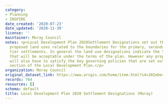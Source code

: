 ```yaml
---
category:
- Planning
- INSPIRE
date_created: '2020-07-23'
date_updated: '2020-11-30'
license: ''
maintainer: Moray Council
notes: <p>Local Development Plan 2020Settlement Designations set out the current and
  proposed land uses related to the boundaries for the primary, secondary and third
  tier settlements. In general the land use designations indicate the types of uses
  that will be acceptable under the terms of the plan. However any proposal for development
  will also have to satisfy the key governing policies that are set out in the Policy
  section of the Local Development Plan.</p>
organization: Moray Council
original_dataset_link: https://www.arcgis.com/home/item.html?id=202ebe4a49d0469b8e619cfb220359a9
records: 764
resources: []
schema: default
title: Local Development Plan 2020 Settlement Designations (Moray)
---
```


